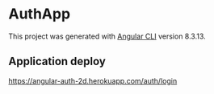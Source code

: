 # AuthApp

This project was generated with [Angular CLI](https://github.com/angular/angular-cli) version 8.3.13.

## Application deploy
https://angular-auth-2d.herokuapp.com/auth/login
